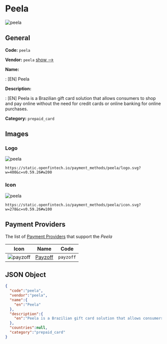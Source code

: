 
# Peela 
![peela](https://static.openfintech.io/payment_methods/peela/logo.svg?w=400&c=v0.59.26#w200)  

## General 
**Code:** `peela` 
 
**Vendor:** `peela` [show -->](/vendors/peela/) 
 
**Name:** 
 
:	[EN] Peela 
 
**Description:** 
 
: [EN] Peela is a Brazilian gift card solution that allows consumers to shop and pay online without the need for credit cards or online banking for online purchases. 
 
**Category:** `prepaid_card` 
 

## Images 

### Logo 
![peela](https://static.openfintech.io/payment_methods/peela/logo.svg?w=400&c=v0.59.26#w200)  

```
https://static.openfintech.io/payment_methods/peela/logo.svg?w=400&c=v0.59.26#w200
```  

### Icon 
![peela](https://static.openfintech.io/payment_methods/peela/icon.svg?w=278&c=v0.59.26#w100)  

```
https://static.openfintech.io/payment_methods/peela/icon.svg?w=278&c=v0.59.26#w100
```  

## Payment Providers 
 
The list of [Payment Providers](/payment-providers/) that support the _Peela_ 

|Icon|Name|Code| 
|:---:|:---:|:---:| 
|![payzoff](https://static.openfintech.io/payment_providers/payzoff/icon.svg?w=278&c=v0.59.26#w100) |[Payzoff](/payment-providers/payzoff/)|`payzoff`| 
 

## JSON Object 

```json
{
  "code":"peela",
  "vendor":"peela",
  "name":{
    "en":"Peela"
  },
  "description":{
    "en":"Peela is a Brazilian gift card solution that allows consumers to shop and pay online without the need for credit cards or online banking for online purchases."
  },
  "countries":null,
  "category":"prepaid_card"
}
```  
